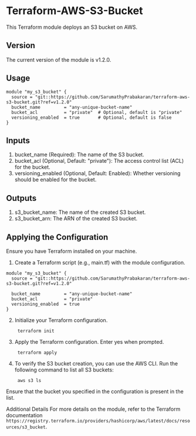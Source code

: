 # Terraform-AWS-S3-Bucket


This Terraform module deploys an S3 bucket on AWS.

## Version

The current version of the module is v1.2.0.

## Usage
```hcl
module "my_s3_bucket" {
  source = "git::https://github.com/SarumathyPrabakaran/terraform-aws-s3-bucket.git?ref=v1.2.0"
  bucket_name         = "any-unique-bucket-name"
  bucket_acl          = "private"  # Optional, default is "private"
  versioning_enabled  = true       # Optional, default is false
}
```
## Inputs
1. bucket_name (Required): The name of the S3 bucket.
2. bucket_acl (Optional, Default: "private"): The access control list (ACL) for the bucket.
3. versioning_enabled (Optional, Default: Enabled): Whether versioning should be enabled for the bucket.


## Outputs
1. s3_bucket_name: The name of the created S3 bucket.
2. s3_bucket_arn: The ARN of the created S3 bucket.


## Applying the Configuration
Ensure you have Terraform installed on your machine.

1. Create a Terraform script (e.g., main.tf) with the module configuration.

```
module "my_s3_bucket" {
  source = "git::https://github.com/SarumathyPrabakaran/terraform-aws-s3-bucket.git?ref=v1.2.0"

  bucket_name         = "any-unique-bucket-name"
  bucket_acl          = "private"
  versioning_enabled  = true
}
```
2. Initialize your Terraform configuration.

        terraform init


3. Apply the Terraform configuration. Enter yes when prompted.

        terraform apply


4. To verify the S3 bucket creation, you can use the AWS CLI. Run the following command to list all S3 buckets:
   
        aws s3 ls

Ensure that the bucket you specified in the configuration is present in the list.

Additional Details
For more details on the module, refer to the Terraform documentation ```https://registry.terraform.io/providers/hashicorp/aws/latest/docs/resources/s3_bucket```.





